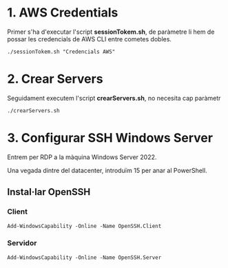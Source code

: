# 1. AWS Credentials
Primer s'ha d'executar l'script **sessionTokem.sh**, de paràmetre li hem de possar les credencials de AWS CLI entre cometes dobles.
```
./sessionTokem.sh "Credencials AWS"
```
# 2. Crear Servers
Seguidament executem l'script **crearServers.sh**, no necesita cap paràmetr
```
./crearServers.sh
```
# 3. Configurar SSH Windows Server
Entrem per RDP a la màquina Windows Server 2022.

Una vegada dintre del datacenter, introduïm 15 per anar al PowerShell.
## Instal·lar OpenSSH
### Client
```
Add-WindowsCapability -Online -Name OpenSSH.Client
```
### Servidor
```
Add-WindowsCapability -Online -Name OpenSSH.Server
```
